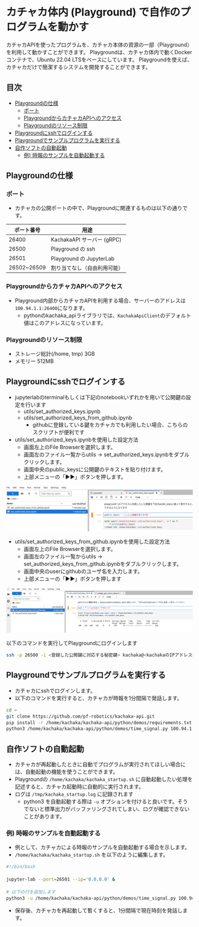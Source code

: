 # カチャカ体内 (Playground) で自作のプログラムを動かす

カチャカAPIを使ったプログラムを、カチャカ本体の資源の一部（Playground）を利用して動かすことができます。
Playgroundは、カチャカ体内で動くDockerコンテナで、Ubuntu 22.04 LTSをベースにしています。
Playgroundを使えば、カチャカだけで簡潔するシステムを開発することができます。


## 目次
- [Playgroundの仕様](#playgroundの仕様)
  - [ポート](#ポート)
  - [PlaygroundからカチャカAPIへのアクセス](#playgroundからカチャカapiへのアクセス)
  - [Playgroundのリソース制限](#playgroundのリソース制限)
- [Playgroundにsshでログインする](#playgroundにsshでログインする)
- [Playgroundでサンプルプログラムを実行する](#playgroundでサンプルプログラムを実行する)
- [自作ソフトの自動起動](#自作ソフトの自動起動)
  - [例) 時報のサンプルを自動起動する](#例-時報のサンプルを自動起動する)

## Playgroundの仕様
### ポート
* カチャカの公開ポートの中で、Playgroundに関連するものは以下の通りです。

| ポート番号 | 用途 |
| --- | --- |
| 26400 | KachakaAPI サーバー (gRPC) |
| 26500 | Playground の ssh |
| 26501 | Playground の JupyterLab |
| 26502~26509 | 割り当てなし（自由利用可能） |

### PlaygroundからカチャカAPIへのアクセス
* Playground内部からカチャカAPIを利用する場合、サーバーのアドレスは `100.94.1.1:26400`になります。
  * pythonのkachaka_apiライブラリでは、`KachakaApiClient`のデフォルト値はこのアドレスになっています。

### Playgroundのリソース制限

* ストレージ総計(/home, tmp) 3GB
* メモリー 512MB


## Playgroundにsshでログインする

* jupyterlabのterminalもしくは下記のnotebookいずれかを用いて公開鍵の設定を行います
    * utils/set_authorized_keys.ipynb
    * utils/set_authorized_keys_from_github.ipynb
        * githubに登録している鍵をカチャカでも利用したい場合、こちらのスクリプトが便利です
* utils/set_authorized_keys.ipynbを使用した設定方法
    * 画面左上のFile Browserを選択します。
    * 画面左のファイル一覧からutils → set_authorized_keys.ipynbをダブルクリックします。
    * 画面中央のpublic_keysに公開鍵のテキストを貼り付けます。
    * 上部メニューの「▶▶」ボタンを押します。

<img src="playground/images/set_authorized_kyes.png" alt="set-authorized-keys" width="600">

* utils/set_authorized_keys_from_github.ipynbを使用した設定方法
    * 画面左上のFile Browserを選択します。
    * 画面左のファイル一覧からutils → set_authorized_keys_from_github.ipynbをダブルクリックします。
    * 画面中央のuserにgithubのユーザ名を入力します。
    * 上部メニューの「▶▶」ボタンを押します

<img src="playground/images/set_authorized_keys_from_github.png" alt="set-authorized-keys-from-github" width="600">

以下のコマンドを実行してPlaygroundにログインします

```bash
ssh -p 26500 -i <登録した公開鍵に対応する秘密鍵> kachaka@<kachakaのIPアドレス>
```

## Playgroundでサンプルプログラムを実行する

* カチャカにsshでログインします。
* 以下のコマンドを実行すると、カチャカが時報を1分間隔で発話します。

```bash
cd ~
git clone https://github.com/pf-robotics/kachaka-api.git
pip install -r /home/kachaka/kachaka-api/python/demos/requirements.txt
python3 /home/kachaka/kachaka-api/python/demos/time_signal.py 100.94.1.1:26400
```

## 自作ソフトの自動起動

* カチャカが再起動したときに自動でプログラムが実行されてほしい場合には、自動起動の機能を使うことができます。
* Playgroundの `/home/kachaka/kachaka_startup.sh` に自動起動したい処理を記述すると、カチャカ起動時に自動的に実行されます。
* ログは `/tmp/kachaka_startup.log` に記録されます
    * python3 を自動起動する際は `-u` オプションを付けると良いです。そうでないと標準出力がバッファリングされてしまい、ログが確認できないことがあります。

### 例) 時報のサンプルを自動起動する

* 例として、カチャカによる時報のサンプルを自動起動する場合を示します。
* `/home/kachaka/kachaka_startup.sh` を以下のように編集します。

```bash
#!/bin/bash

jupyter-lab --port=26501 --ip='0.0.0.0' &

# 以下の行を追加します
python3 -u /home/kachaka/kachaka-api/python/demos/time_signal.py 100.94.1.1:26400 &
```

* 保存後、カチャカを再起動して暫くすると、1分間隔で現在時刻を発話します。
